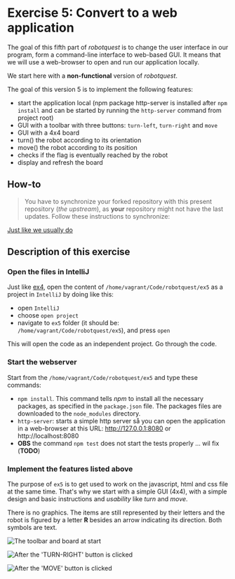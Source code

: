 # Exercise 5: Convert to a web application

The goal of this fifth part of _robotquest_ is to change the user interface in our program, form a command-line interface to web-based GUI. It means that we will use a web-browser to open and run our application locally. 

We start here with a **non-functional** version of _robotquest_. 

The goal of this version 5 is to implement the following features:
 - start the application local (npm package http-server is installed after `npm install` and can be started by running the `http-server` command from project root)
 - GUI with a toolbar with three buttons: `turn-left`, `turn-right` and `move`
 - GUI with a 4x4 board 
 - turn() the robot according to its orientation
 - move() the robot according to its position
 - checks if the flag is eventually reached by the robot
 - display and refresh the board 

## How-to 
> You have to synchronize your forked repository with this present repository (_the upstream_), as **your** repository might not have the last updates. Follow these instructions to synchronize:

[Just like we usually do](https://github.com/WeIgniteTech/robotquest/tree/master/ex3#how-to)


## Description of this exercise

### Open the files in IntelliJ
Just like [ex4](https://github.com/WeIgniteTech/robotquest/blob/master/ex4/README.md#open-the-files-in-intellij), open the content of `/home/vagrant/Code/robotquest/ex5` as a project in `IntelliJ` by doing like this: 
 - open `IntelliJ`
 - choose `open project`
 - navigate to `ex5` folder (it should be: `/home/vagrant/Code/robotquest/ex5`), and press `open`

This will open the code as an independent project. Go through the code. 


### Start the webserver
Start from the `/home/vagrant/Code/robotquest/ex5` and type these commands: 
 - `npm install`. This command tells _npm_ to install all the necessary packages, as specified in the `package.json` file. The packages files are downloaded to the `node_modules` directory. 
 - `http-server`: starts a simple http server så you can open the application in a web-browser at this URL: http://127.0.0.1:8080 or http://localhost:8080  
 - **OBS** the command `npm test` does not start the tests properly ... wil fix (**TODO**)


### Implement the features listed above
The purpose of `ex5` is to get used to work on the javascript, html and css file at the same time. That's why we start with a simple GUI (4x4), with a simple design and basic instructions and _usability_ like _turn_ and _move_. 

There is no graphics. The items are still represented by their letters and the robot is figured by a letter **R** besides an arrow indicating its direction. Both symbols are text. 

![The toolbar and board at start](https://raw.githubusercontent.com/WeIgniteTech/robotquest/master/ex4/readme-img/board_1.png)

![After the 'TURN-RIGHT' button is clicked](https://raw.githubusercontent.com/WeIgniteTech/robotquest/master/ex4/readme-img/board_2.png)

![After the 'MOVE' button is clicked](https://raw.githubusercontent.com/WeIgniteTech/robotquest/master/ex4/readme-img/board_3.png)

